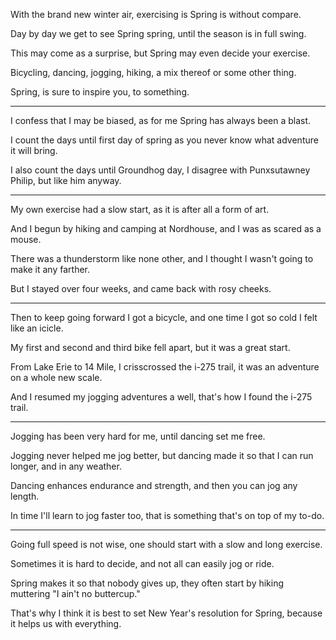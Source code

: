 With the brand new winter air,
exercising is Spring is without compare.

Day by day we get to see Spring spring,
until the season is in full swing.

This may come as a surprise,
but Spring may even decide your exercise.

Bicycling, dancing, jogging, hiking,
a mix thereof or some other thing.

Spring, is sure to inspire you,
to something.

---

I confess that I may be biased,
as for me Spring has always been a blast.

I count the days until first day of spring
as you never know what adventure it will bring.

I also count the days until Groundhog day,
I disagree with Punxsutawney Philip, but like him anyway.

---

My own exercise had a slow start,
as it is after all a form of art.

And I begun by hiking and camping at Nordhouse,
and I was as scared as a mouse.

There was a thunderstorm like none other,
and I thought I wasn't going to make it any farther.

But I stayed over four weeks,
and came back with rosy cheeks.

---

Then to keep going forward I got a bicycle,
and one time I got so cold I felt like an icicle.

My first and second and third bike fell apart,
but it was a great start.

From Lake Erie to 14 Mile, I crisscrossed the i-275 trail,
it was an adventure on a whole new scale.

And I resumed my jogging adventures a well,
that's how I found the i-275 trail.

---

Jogging has been very hard for me,
until dancing set me free.

Jogging never helped me jog better,
but dancing made it so that I can run longer, and in any weather.

Dancing enhances endurance and strength,
and then you can jog any length.

In time I'll learn to jog faster too,
that is something that's on top of my to-do.

---

Going full speed is not wise,
one should start with a slow and long exercise.

Sometimes it is hard to decide,
and not all can easily jog or ride.

Spring makes it so that nobody gives up,
they often start by hiking muttering "I ain't no buttercup."

That's why I think it is best to set New Year's resolution for Spring,
because it helps us with everything.

